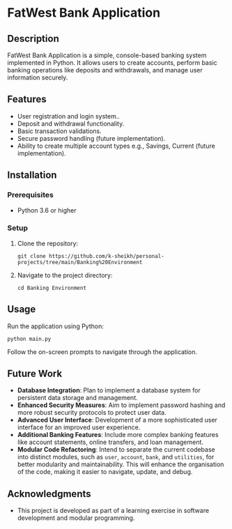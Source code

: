 # FatWest Bank Application

## Description

FatWest Bank Application is a simple, console-based banking system implemented in Python. It allows users to create accounts, perform basic banking operations like deposits and withdrawals, and manage user information securely.

## Features

- User registration and login system..
- Deposit and withdrawal functionality.
- Basic transaction validations.
- Secure password handling (future implementation).
- Ability to create multiple account types e.g., Savings, Current (future implementation).

## Installation

### Prerequisites

- Python 3.6 or higher

### Setup

1. Clone the repository:
   ```
   git clone https://github.com/k-sheikh/personal-projects/tree/main/Banking%20Environment
   ```
2. Navigate to the project directory:
   ```
   cd Banking Environment
   ```

## Usage

Run the application using Python:

```
python main.py
```

Follow the on-screen prompts to navigate through the application.

## Future Work

- **Database Integration**: Plan to implement a database system for persistent data storage and management.
- **Enhanced Security Measures**: Aim to implement password hashing and more robust security protocols to protect user data.
- **Advanced User Interface**: Development of a more sophisticated user interface for an improved user experience.
- **Additional Banking Features**: Include more complex banking features like account statements, online transfers, and loan management.
- **Modular Code Refactoring**: Intend to separate the current codebase into distinct modules, such as `user`, `account`, `bank`, and `utilities`, for better modularity and maintainability. This will enhance the organisation of the code, making it easier to navigate, update, and debug.

## Acknowledgments

- This project is developed as part of a learning exercise in software development and modular programming.
